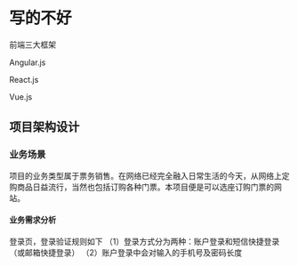 # 写的不好



前端三大框架

Angular.js

React.js

Vue.js





## 项目架构设计

### 业务场景

项目的业务类型属于票务销售。在网络已经完全融入日常生活的今天，从网络上定购商品日益流行，当然也包括订购各种门票。本项目便是可以选座订购门票的网站。

#### 业务需求分析


登录页，登录验证规则如下
（1）登录方式分为两种：账户登录和短信快捷登录（或邮箱快捷登录）
（2）账户登录中会对输入的手机号及密码长度





